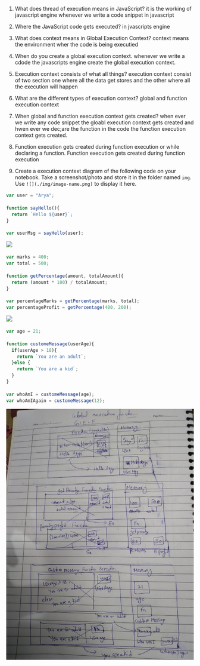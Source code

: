 1. What does thread of execution means in JavaScript?
it is the working of javascript engine whenever we write a code snippet  in javascript

2. Where the JavaScript code gets executed?
in jvascripts engine

3. What does context means in Global Execution Context?
context means the environment wher the code is being executied

4. When do you create a global execution context.
whenever we write a cdode the javascripts engine create the global execution context.


5. Execution context consists of what all things?
execution context consist of two section one where all the data get stores and the other where all the execution will happen

6. What are the different types of execution context?
global and function execution context

7. When global and function execution context gets created?
when ever we write any code snippet the gloabl execution context gets created and hwen ever we dec;are the function in the code the function execution context gets created.

8. Function execution gets created during function execution or while declaring a function.
Function execution gets created during function execution


9. Create a execution context diagram of the following code on your notebook. Take a screenshot/photo and store it in the folder named `img`. Use `![](./img/image-name.png)` to display it here.



```js
var user = "Arya";

function sayHello(){
  return `Hello ${user}`;
}

var userMsg = sayHello(user);
```

<!-- Put your image here -->

![](./img/image-name.jpg)



```js
var marks = 400;
var total = 500;

function getPercentage(amount, totalAmount){
  return (amount * 100) / totalAmount;
}

var percentageMarks = getPercentage(marks, total);
var percentageProfit = getPercentage(400, 200);
```

<!-- Put your image here -->

![](./img/image-name.jpg)



```js
var age = 21;

function customeMessage(userAge){
  if(userAge > 18){
    return `You are an adult`;
  }else {
    return `You are a kid`;
  }
}

var whoAmI = customeMessage(age);
var whoAmIAgain = customeMessage(12);
```

<!-- Put your image here -->

![](../img/image.jpeg)